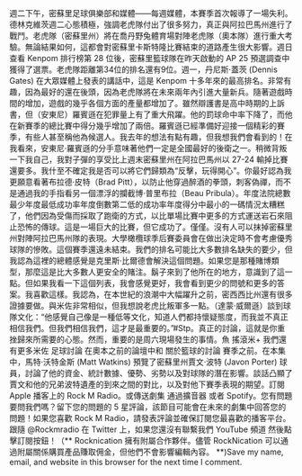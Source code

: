 週二下午，密蘇里足球俱樂部和媒體——每週媒體，本賽季首次報導了一場失利。德林克維茨週二心態積極，強調老虎隊付出了很多努力，真正與阿拉巴馬州進行了戰鬥。老虎隊（密蘇里州）將在喬丹野兔體育場對陣老虎隊（奧本隊）進行重大考驗。無論結果如何，這都會對密蘇里卡斯特隆比賽結束的道路產生很大影響。週日查看 Kenpom 排行榜第 28 位後，密蘇里籃球隊在昨天啟動的 AP 25 預選調查中獲得了選票。老虎隊距離第34位的排名還有9位。週一，丹尼斯·蓋茨 (Dennis Gates) 在大眾媒體上發表的講話中，這是 Kenpom 十多年來的最高排名。非常有趣，因為最好的還在後頭，因為老虎隊將在未來兩年內引進大量新兵。隨著遊戲時間的增加，遊戲的幾乎各個方面的產量都增加了。雖然辯護書是高中時期的上訴書，但（安東尼）羅賓遜在犯罪量上有了重大飛躍。他的罰球命中率下降了，而他在新賽季的總比賽中得分幾乎增加了兩倍。羅賓遜已經準備好迎接一個精彩的賽季，有些人甚至稱他為候選人。我去年的想法有點有趣，但我想我們會看到的！在我看來，安東尼·羅賓遜的分手意味著他們一定是全國最好的後衛之一。稍微背叛一下我自己，我對子彈的享受比上週末密蘇里州在阿拉巴馬州以 27-24 輸掉比賽還要多。我什至不確定我是否可以將它們歸類為“反擊，玩得開心”。你最好認為我更願意看著布拉德·皮特（Brad Pitt），以防止他穿過醉酒的拳頭，刺客偽禪，而不是通過我的手指看另一個漂浮的攔截博·普里布拉（Beau Pribula）。年度法院總數最少年度最低成功率年度倒數第二低的成功率年度得分中最小的一碼情況太糟糕了，他們因為受傷而採取了跑衛的方式，以比單場比賽中更多的方式運送岩石來阻止恐怖的傳球。這是一場巨大的比賽，但它成功了。僅僅。沒有人可以抹掉密蘇里州對陣阿拉巴馬州隊的表現。大學橄欖球季后賽委員會在做出決定時不會考慮優秀球隊的慘敗。這個賽季還遠未結束。我們的排名可能比大多數排名缺失的要少，但我認為這裡的總體感覺是克里斯·比爾德會解決這個問題。如果您是那種賭博類型，那麼這是比大多數人更安全的賭注。鬍子來到了他所在的地方，意識到了這一點。但如果我看一下這個列表，我會感覺更好，我會看到更少的問號和更多的答案。我喜歡這樣。我認為，在本世紀的浪潮中大幅躍升之前，密西西比州還有很多證據要做。與米佐非常相似，但我想說老虎比叛軍多一點。（達蒙·威爾遜）談到球隊文化：“他感覺自己像是一種低等文化，知道人們都持懷疑態度，而我並不真正相信我們。但我們相信我們，這才是最重要的。”#Stp。真正的討論，這就是你重挫歸來所需要的心態。然而，重要的是周六現場發生的事情。魚 搖滾米+    我們還有更多米佐 足球討論    在奧本之前的論壇中和 關於籃球的討論    賽季之前。在本集中，馬特·沃特金斯 (Matt Watkins) 預覽了密蘇里州賈文·波特 (Javon Porter) 球員，討論了他的資金、統計數據、優勢、劣勢以及對球隊的潛在影響。談話凸顯了賈文和他的兄弟波特遺產的到來之間的對比，以及對他下賽季表現的期望。訂閱 Apple 播客上的 Rock M Radio。或傳送劇集 通過擴音器    或者 Spotify。您有問題要問我們嗎？留下您的問題的 5 星評論，該節目可能會在未來的劇集中回答您的問題！如果您喜歡 Rock M Radio，請發表評論並確保訂閱您最喜歡的播客平台。跟隨 @Rockmradio    在 Twitter 上，如果您還沒有聯繫我們 YouTube 頻道    然後點擊訂閱按鈕！（** Rocknication 擁有附屬合作夥伴。儘管 RockNication 可以通過附屬關係購買產品賺取佣金，但他們不會影響編輯內容。 **)Save my name, email, and website in this browser for the next time I comment.